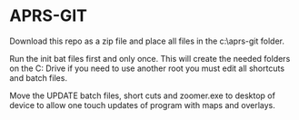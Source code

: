 # APRS-GIT
Download this repo as a zip file and place all files in the c:\aprs-git folder.

Run the init bat files first and only once.  This will create the needed folders on the C: Drive if you need to use another root
you must edit all shortcuts and batch files.

Move the UPDATE batch files, short cuts and zoomer.exe to desktop of device to allow one touch updates of program with maps and overlays. 